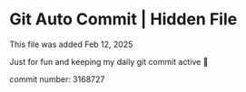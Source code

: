 # Git Auto Commit | Hidden File

This file was added Feb 12, 2025

Just for fun and keeping my daily git commit active 🤪

commit number: 3168727
